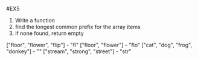 #EX5

1. Write a function
2. find the longest common prefix for the array items
3. if none found, return empty

["floor", "flower", "flip"] - "fl"
["floor", "flower"] - "flo"
["cat", "dog", "frog", "donkey"] - ""
["stream", "strong", "street"] - "str"
